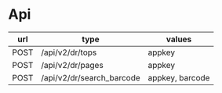 # Api

| url | type | values |
| --- | ---  | ---    |
| POST | /api/v2/dr/tops | appkey |
| POST | /api/v2/dr/pages | appkey |
| POST | /api/v2/dr/search_barcode | appkey, barcode |
